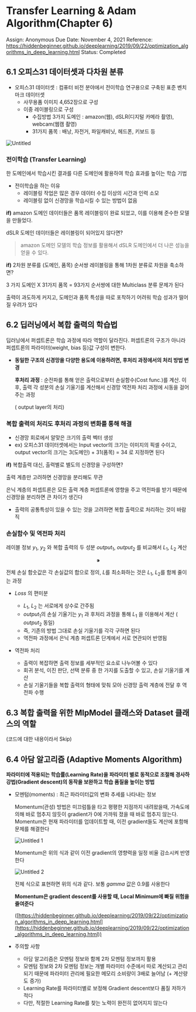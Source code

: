 # Transfer Learning & Adam Algorithm(Chapter 6)

Assign: Anonymous
Due Date: November 4, 2021
Reference: https://hiddenbeginner.github.io/deeplearning/2019/09/22/optimization_algorithms_in_deep_learning.html
Status: Completed

## 6.1 오피스31 데이터셋과 다차원 분류

- 오피스31 데이터셋 : 컴퓨터 비전 분야에서 전이학습 연구용으로 구축된 표준 벤치마크 데이터셋
    - 사무용품 이미지 4,652장으로 구성
    - 이중 레이블링으로 구성
        - 수집방법 3가지 도메인 : amazon(웹), dSLR(디지털 카메라 촬영), webcam(웹캠 촬영)
        - 31가지 품목 : 배낭, 자전거, 파일캐비닛, 헤드폰, 키보드 등

![Untitled](https://user-images.githubusercontent.com/54128055/139453442-6584c2f6-9487-4782-892a-0ce92327eb80.png)

### 전이학습 (Transfer Learning)

한 도메인에서 학습시킨 결과를 다른 도메인에 활용하여 학습 효과를 높이는 학습 기법

- 전이학습을 하는 이유
    - 레이블링 작업은 많은 경우 데이터 수집 이상의 시간과 인력 소모
    - 레이블링 없이 신경망을 학습시킬 수 있는 방법이 없음

**if)** amazon 도메인 데이터들은 품목 레이블링이 완료 되었고, 이를 이용해 준수한 모델을 만들었다.

dSLR 도메인 데이터들은 레이블링이 되어있지 않다면?

 > amazon 도메인 모델의 학습 정보를 활용해서 dSLR 도메인에서 더 나은 성능을 얻을 수 있다.

**if)** 2차원 분류를 (도메인, 품목) 순서쌍 레이블링을 통해 1차원 분류로 차원을 축소하면?

3 가지 도메인 X 31가지 품목 = 93가지 순서쌍에 대한 Multiclass 분류 문제가 된다

출력이 과도하게 커지고, 도메인과 품목 특성을 따로 포착하기 어려워 학습 성과가 떨어질 우려가 있다

## 6.2 딥러닝에서 복합 출력의 학습법

딥러닝에서 퍼셉트론은 학습 과정에 따라 역할이 달라진다. 퍼셉트론의 구조가 아니라 퍼셉트론의 파라미터(weight, bias 등)값 구성이 변한다.

- **동일한 구조의 신경망을 다양한 용도에 이용하려면, 후처리 과정에서의 처리 방법 변경**
    
    **후처리 과정** : 순전파를 통해 얻은 출력으로부터 손실함수(Cost func.)를 계산. 이 후, 출력 각 성분의 손실 기울기를 계산해서 신경망 역전파 처리 과정에 시동을 걸어주는 과정
    
    ( output layer의 처리)
    

### 복합 출력의 처리도 후처리 과정의 변화를 통해 해결

- 신경망 회로에서 알맞은 크기의 출력 벡터 생성
- ex) 오피스31 데이터셋에서는 Input vector의 크기는 이미지의 픽셀 수이고, output vector의 크기는 3(도메인) + 31(품목) = 34 로 지정하면 된다

**if)** 복합출력 대신, 출력별로 별도의 신경망을 구성하면?

출력 계층만 고려하면 신경망을 분리해도 무관

은닉 계층의 퍼셉트론은 모든 출력 계층 퍼셉트론에 영향을 주고 역전파를 받기 때문에 신경망을 분리하면 큰 차이가 생긴다

+ 출력의 공통특성이 있을 수 있는 것을 고려하면 복합 출력으로 처리하는 것이 바람직

### 손실함수 및 역전파 처리

레이블 정보 $y_1$, $y_2$ 와 복합 출력의 두 성분 $output_1$, $output_2$ 를 비교해서 $L_1$, $L_2$ 계산

$$⁍$$

전체 손실 함숫값은 각 손실값의 합으로 정의, $L$를 최소화하는 것은 $L_1$, $L_2$를 함께 줄이는 과정

- $Loss$ 의 편미분
    - $L_1$, $L_2$ 는 서로에게 상수로 간주됨
    - $output_1$의 손실 기울기는 $y_1$ 과 후처리 과정을 통해 $L_1$ 을 이용해서 계산 ( $output_2$ 동일)
    - 즉, 기존의 방법 그대로 손실 기울기를 각각 구하면 된다
    - 역전파 과정에서 은닉 계층 퍼셉트론 단계에서 서로 연관되어 반영됨
    
- 역전파 처리
    - 출력이 복잡하면 출력 정보를 세부적인 요소로 나누어볼 수 있다
    - 회귀 분석, 이진 판단, 선택 분류 중 한 가지를 도출할 수 있고, 손실 기울기를 계산
    - 손실 기울기들을 복합 출력의 형태에 맞춰 모아 신경망 출력 계층에 전달 후 역전파 수행
    

## 6.3  복합 출력을 위한 MlpModel 클래스와 Dataset 클래스의 역할

(코드에 대한 내용이라서 Skip)

## 6.4 아담 알고리즘 (Adaptive Moments Algorithm)

**파라미터에 적용되는 학습률(Learning Rate)을 파라미터 별로 동적으로 조절해 경사하강법(Gradient descent)의 동작을 보완하고 학습 품질을 높이는 방법**

- 모멘텀(moments) : 최근 파라미터값의 변화 추세를 나타내는 정보
    
    Momentum(관성) 방법은 미끄럼틀을 타고 평평한 지점까지 내려왔을때, 가속도에 의해 바로 멈추지 않듯이 gradient가 0에 가까워 졌을 때 바로 멈추지 않는다. Momentum은 현재 파라미터를 업데이트할 때, 이전 gradient들도 계산에 포함해 문제를 해결한다
    
    ![Untitled 1](https://user-images.githubusercontent.com/54128055/139453555-a685535f-6eab-4e23-a31f-fb1a890c600d.png)
    
    Momentum은 위의 식과 같이 이전 gradient의 영향력을 일정 비율 감소시켜 반영한다
    
    ![Untitled 2](https://user-images.githubusercontent.com/54128055/139453594-83a53f04-2fbd-4a72-b580-630b5eaffdee.png)
    
    전체 식으로 표현하면 위의 식과 같다. 보통 $gamma$ 값은 0.9를 사용한다
    
    **Momentum은 gradient descent를 사용할 때, Local Minimum에 빠질 위험을 줄여준다**
    
    ([https://hiddenbeginner.github.io/deeplearning/2019/09/22/optimization_algorithms_in_deep_learning.html](https://hiddenbeginner.github.io/deeplearning/2019/09/22/optimization_algorithms_in_deep_learning.html))
    

- 주의할 사항
    - 아담 알고리즘은 모멘텀 정보와 함께 2차 모멘텀 정보까지 활용
    - 모멘텀 정보와 2차 모멘텀 정보는 개별 파라미터 수준에서 따로 계산되고 관리되기 때문에 파라미터 관리에 필요한 메모리 소비량이 3배로 늘어남 (+ 계산량도 증가)
    - Learning Rate를 파라미터별로 보정해 Gradient descent보다 품질 저하가 적다
    - 다만, 적절한 Learning Rate를 찾는 노력이 완전히 없어지지 않는다

